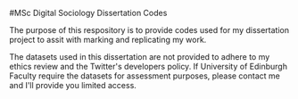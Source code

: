 #MSc Digital Sociology Dissertation Codes

The purpose of this respository is to provide codes used for my dissertation project to assit with marking and replicating my work.

The datasets used in this dissertation are not provided to adhere to my ethics review and the Twitter's developers policy. If University of Edinburgh Faculty require the datasets for assessment purposes, please contact me and I'll provide you limited access.  
